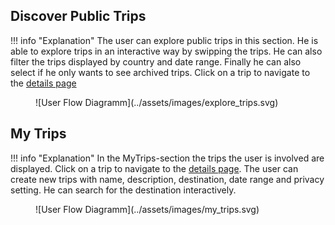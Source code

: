 
## Discover Public Trips
!!! info "Explanation"
	The user can explore public trips in this section. He is able to explore trips in an interactive way by swipping the trips. He can also filter the trips displayed by country and date range. Finally he can also select if he only wants to see archived trips. Click on a trip to navigate to the [details page](plan-trips.md#trip-overview)

<figure markdown="span">
  ![User Flow Diagramm](../assets/images/explore_trips.svg)
</figure>

## My Trips
!!! info "Explanation"
	In the MyTrips-section the trips the user is involved are displayed. Click on a trip to navigate to the [details page](plan-trips.md#trip-overview). The user can create new trips with name, description, destination, date range and privacy setting. He can search for the destination interactively.

<figure markdown="span">
  ![User Flow Diagramm](../assets/images/my_trips.svg)
</figure>